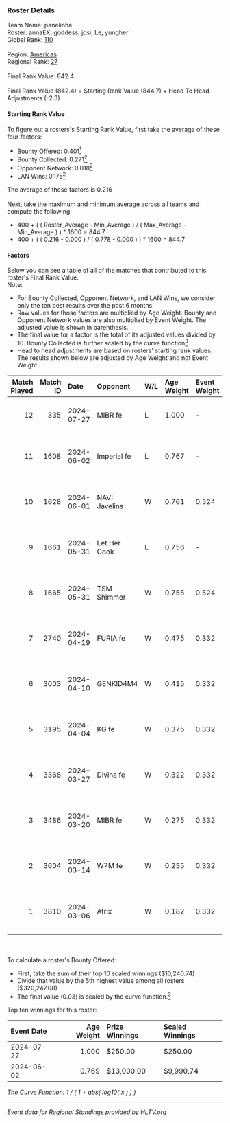 ### Roster Details<br />
Team Name: panelinha<br />
Roster: annaEX, goddess, josi, Le, yungher<br />
Global Rank: [110](../standings_global.md)<br />
<br />
Region: [Americas]( ../standings_americas.md)<br />
Regional Rank: [27]( ../standings_americas.md)<br />
<br />
Final Rank Value:  842.4<br />
<br />
Final Rank Value (842.4) = Starting Rank Value (844.7) + Head To Head Adjustments (-2.3)<br />

#### Starting Rank Value<br />
To figure out a rosters's Starting Rank Value, first take the average of these four factors:<br />
- Bounty Offered: 0.401[<sup>1</sup>](#table2)
- Bounty Collected: 0.271[<sup>2</sup>](#table1)
- Opponent Network: 0.018[<sup>2</sup>](#table1)
- LAN Wins: 0.175[<sup>2</sup>](#table1)

The average of these factors is 0.216<br />
<br />
Next, take the maximum and minimum average across all teams and compute the following:<br />
- 400 + ( ( Roster_Average - Min_Average ) / ( Max_Average - Min_Average ) ) * 1600 = 844.7
- 400 + ( ( 0.216 - 0.000 ) / ( 0.778 - 0.000 ) ) * 1600 = 844.7


#### Factors<br />
Below you can see a table of all of the matches that contributed to this roster's Final Rank Value.<br />
Note:<br />

- For Bounty Collected, Opponent Network, and LAN Wins, we consider only the ten best results over the past 6 months.
- Raw values for those factors are multiplied by Age Weight. Bounty and Opponent Network values are also multiplied by Event Weight. The adjusted value is shown in parenthesis.
- The final value for a factor is the total of its adjusted values divided by 10. Bounty Collected is further scaled by the curve function[<sup>3</sup>](#curveFunction)
- Head to head adjustments are based on rosters' starting rank values. The results shown below are adjusted by Age Weight and not Event Weight
<span id="table1"></span><br />


| Match Played | Match ID | Date       | Opponent      | W/L | Age Weight | Event Weight | Bounty Collected | Opponent Network | LAN Wins  | H2H Adj. | Roster                                   |
| -: | -: | :- | :- | :- | :- | :- | :- | :- | :- | -: | :- |
|           12 |      335 | 2024-07-27 | MIBR fe       | L   | 1.000      | -            | -                | -                | -         |   -21.82 | annaEX, goddess, josi, Le, yungher       |
|           11 |     1608 | 2024-06-02 | Imperial fe   | L   | 0.767      | -            | -                | -                | -         |    -6.48 | annaEX, goddess, julih, poppins, yungher |
|           10 |     1628 | 2024-06-01 | NAVI Javelins | W   | 0.761      | 0.524        | 0.026 (0.010)    | 0.179 (0.071)    | 1 (0.761) |    11.98 | annaEX, goddess, julih, poppins, yungher |
|            9 |     1661 | 2024-05-31 | Let Her Cook  | L   | 0.756      | -            | -                | -                | -         |   -10.06 | annaEX, goddess, julih, poppins, yungher |
|            8 |     1665 | 2024-05-31 | TSM Shimmer   | W   | 0.755      | 0.524        | 0.020 (0.008)    | 0.191 (0.075)    | 1 (0.755) |     7.67 | annaEX, goddess, julih, poppins, yungher |
|            7 |     2740 | 2024-04-19 | FURIA fe      | W   | 0.475      | 0.332        | 0.003 (0.001)    | 0.069 (0.011)    | 0 (0.000) |     4.09 | annaEX, goddess, julih, poppins, yungher |
|            6 |     3003 | 2024-04-10 | GENKID4M4     | W   | 0.415      | 0.332        | 0.002 (0.000)    | 0.010 (0.001)    | 0 (0.000) |     2.64 | annaEX, goddess, julih, poppins, yungher |
|            5 |     3195 | 2024-04-04 | KG fe         | W   | 0.375      | 0.332        | 0.001 (0.000)    | 0.002 (0.000)    | 0 (0.000) |     1.61 | annaEX, goddess, julih, poppins, yungher |
|            4 |     3368 | 2024-03-27 | Divina fe     | W   | 0.322      | 0.332        | 0.002 (0.000)    | 0.019 (0.002)    | 0 (0.000) |     2.33 | annaEX, goddess, julih, poppins, yungher |
|            3 |     3486 | 2024-03-20 | MIBR fe       | W   | 0.275      | 0.332        | 0.007 (0.001)    | 0.102 (0.009)    | 0 (0.000) |     2.56 | annaEX, goddess, julih, poppins, yungher |
|            2 |     3604 | 2024-03-14 | W7M fe        | W   | 0.235      | 0.332        | 0.002 (0.000)    | 0.030 (0.002)    | 0 (0.000) |     1.71 | annaEX, goddess, julih, poppins, yungher |
|            1 |     3810 | 2024-03-06 | Atrix         | W   | 0.182      | 0.332        | 0.003 (0.000)    | 0.056 (0.003)    | 0 (0.000) |     1.42 | annaEX, goddess, julih, poppins, yungher |

<br />
<span id="table2"></span><br />
To calculate a roster's Bounty Offered:<br />

- First, take the sum of their top 10 scaled winnings ($10,240.74)
- Divide that value by the 5th highest value among all rosters ($320,247.08)
- The final value (0.03) is scaled by the curve function.[<sup>3</sup>](#curveFunction)

Top ten winnings for this roster:<br />

| Event Date | Age Weight | Prize Winnings | Scaled Winnings |
| :- | -: | :- | :- |
| 2024-07-27 |      1.000 | $250.00        | $250.00         |
| 2024-06-02 |      0.769 | $13,000.00     | $9,990.74       |


<span id="curveFunction"></span>_The Curve Function: 1 / ( 1 + abs( log10( x ) ) )_<br />

---
_Event data for Regional Standings provided by HLTV.org_<br />
